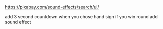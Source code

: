 https://pixabay.com/sound-effects/search/ui/

add 3 second countdown when you chose hand sign 
if you win round add sound effect